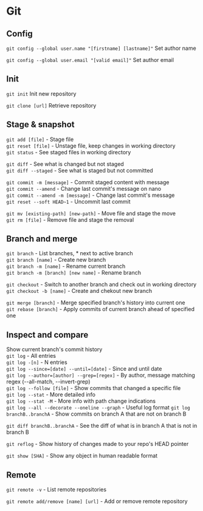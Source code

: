 # Git

## Config 

`git config --global user.name "[firstname] [lastname]"` Set author name

`git config --global user.email "[valid email]"` Set author email

## Init

`git init` Init new repository

`git clone [url]` Retrieve repository

## Stage & snapshot

`git add [file]` - Stage file \
`git reset [file]` - Unstage file, keep changes in working directory \
`git status` - See staged files in working directory

`git diff` - See what is changed but not staged \
`git diff --staged` - See what is staged but not committed

`git commit -m [message]` - Commit staged content with message \
`git commit --amend` - Change last commit's message on nano \
`git commit --amend -m [message]` - Change last commit's message \
`git reset --soft HEAD~1` - Uncommit last commit

`git mv [existing-path] [new-path]` - Move file and stage the move \
`git rm [file]` - Remove file and stage the removal

## Branch and merge

`git branch` - List branches, * next to active branch \
`git branch [name]` - Create new branch \
`git branch -m [name]` - Rename current branch \
`git branch -m [branch] [new name]` - Rename branch

`git checkout` - Switch to another branch and check out in working directory \
`git checkout -b [name]` - Create and chekout new branch

`git merge [branch]` - Merge specified branch's history into current one \
`git rebase [branch]` - Apply commits of current branch ahead of specified one

## Inspect and compare

Show current branch's commit history \
`git log` - All entries \
`git log -[n]` - N entries \
`git log --since=[date] --until=[date]` - Since and until date \
`git log --author=[author] --grep=[regex]` - By author, message matching regex (--all-match, --invert-grep) \
`git log --follow [file]` - Show commits that changed a specific file \
`git log --stat` - More detailed info \
`git log --stat -M` - More info with path change indications \
`git log --all --decorate --oneline --graph` - Useful log format
`git log branchB..branchA` - Show commits on branch A that are not on branch B 

`git diff branchB..branchA` - See the diff of what is in branch A that is not in branch B

`git reflog` - Show history of changes made to your repo's HEAD pointer

`git show [SHA]` - Show any object in human readable format

## Remote

`git remote -v` - List remote repositories

`git remote add/remove [name] [url]` - Add or remove remote repository